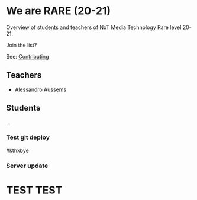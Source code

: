 # We are RARE (20-21)
Overview of students and teachers of NxT Media Technology Rare level 20-21.

Join the list? 

See: [Contributing](./CONTRIBUTING.md)

## Teachers

- [Alessandro Aussems](./people/alessandro_aussems.md)

## Students

...

### Test git deploy

#kthxbye

### Server update

# TEST TEST
